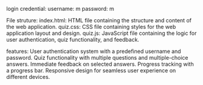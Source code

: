 login credential:  username: m    password: m

File struture:
index.html: HTML file containing the structure and content of the web application.
quiz.css: CSS file containing styles for the web application layout and design.
quiz.js: JavaScript file containing the logic for user authentication, quiz functionality, and feedback.

features:
User authentication system with a predefined username and password.
Quiz functionality with multiple questions and multiple-choice answers.
Immediate feedback on selected answers.
Progress tracking with a progress bar.
Responsive design for seamless user experience on different devices.
